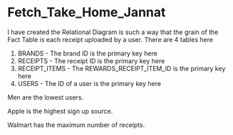 # Fetch_Take_Home_Jannat


I have created the Relational Diagram is such a way that the grain of the Fact Table is each receipt uploaded by a user.
There are 4 tables here
1. BRANDS - The brand ID is the primary key here
2. RECEIPTS - The receipt ID is the primary key here
3. RECEIPT_ITEMS - The REWARDS_RECEIPT_ITEM_ID is the primary key here
4. USERS - The ID of a user is the primary key here


Men are the lowest users.

Apple is the highest sign up source.

Walmart has the maximum number of receipts.
